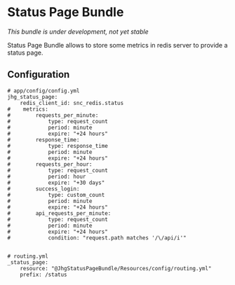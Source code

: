 # Status Page Bundle

*This bundle is under development, not yet stable*
 
Status Page Bundle allows to store some metrics in redis server to provide a status page.

## Configuration

    # app/config/config.yml
    jhg_status_page:
        redis_client_id: snc_redis.status
    #    metrics:
    #        requests_per_minute:
    #            type: request_count
    #            period: minute
    #            expire: "+24 hours"
    #        response_time:
    #            type: response_time
    #            period: minute
    #            expire: "+24 hours"
    #        requests_per_hour:
    #            type: request_count
    #            period: hour
    #            expire: "+30 days"
    #        success_login:
    #            type: custom_count
    #            period: minute
    #            expire: "+24 hours"
    #        api_requests_per_minute:
    #            type: request_count
    #            period: minute
    #            expire: "+24 hours"
    #            condition: "request.path matches '/\/api/i'"

    
    # routing.yml
    _status_page:
        resource: "@JhgStatusPageBundle/Resources/config/routing.yml"
        prefix: /status
